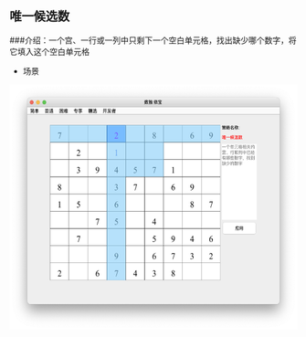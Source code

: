 ## 唯一候选数  
###介绍：一个宫、一行或一列中只剩下一个空白单元格，找出缺少哪个数字，将它填入这个空白单元格
* 场景   
<img src="picture/last_possible_number_CN.png" width="550" height="430" >